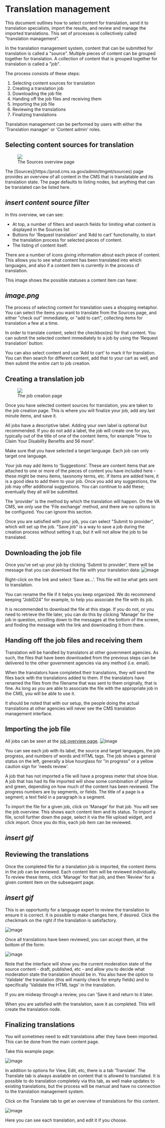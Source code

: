 # Translation management
This document outlines how to select content for translation, send it to translation specialists, import the results, and review and manage the imported translations. This set of processes is collectively called "translation management".

In the translation management system, content that can be submitted for translation is called a "source". Multiple pieces of content can be grouped together for translation. A collection of content that is grouped together for translation is called a "job".

The process consists of these steps:

1. Selecting content sources for translation
2. Creating a translation job
3. Downloading the job file
4. Handing off the job files and receiving them
5. Importing the job file
6. Reviewing the translations
7. Finalizing translations

Translation management can be performed by users with either the 'Translation manager' or 'Content admin' roles.

## Selecting content sources for translation
<figure>
<img src="https://user-images.githubusercontent.com/203623/231054441-f8fd1bf4-bd96-40a6-bc0e-e3f12c4f9dab.png" />
<figcaption>The Sources overview page</figcaption>
</figure>
The [Sources](https://prod.cms.va.gov/admin/tmgmt/sources) page provides an overview of all content in the CMS that is translatable and its translation state. The page defaults to listing nodes, but anything that can be translated can be listed here.

## *insert content source filter*

In this overview, we can see:

* At top, a number of filters and search fields for limiting what content is displayed in the Sources list
* Buttons for 'Request translation' and ‘Add to cart’ functionality, to start the translation process for selected pieces of content.
* The listing of content itself.

There are a number of icons giving information about each piece of content. This allows you to see what content has been translated into which languages, and also if a content item is currently in the process of translation.

This image shows the possible statuses a content item can have:

## *image.png*

The process of selecting content for translation uses a shopping metaphor. You can select the items you want to translate from the Sources page, and either "check out" immediately, or "add to cart", collecting items for translation a few at a time.

In order to translate content, select the checkbox(es) for that content. You can submit the selected content immediately to a job by using the 'Request translation' button:


You can also select content and use 'Add to cart' to mark it for translation. You can then search for different content, add that to your cart as well, and then submit the entire cart to job creation.

## Creating a translation job
<figure>
<img src="https://user-images.githubusercontent.com/203623/231054552-ae4b8965-523e-4be2-8cd7-b4c568db3118.png" />
<figcaption>The job creation page</figcaption>
</figure>

Once you have selected content sources for translation, you are taken to the job creation page. This is where you will finalize your job, add any last minute items, and save it.

All jobs have a descriptive label. Adding your own label is optional but recommended. If you do not add a label, the job will create one for you, typically out of the title of one of the content items, for example "How to Claim Your Disability Benefits and 56 more".

Make sure that you have selected a target language. Each job can only target one language.

Your job may add items to ‘Suggestions’. These are content items that are attached to one or more of the pieces of content you have included here - these might be menu items, taxonomy terms, etc. If items are added here, it is a good idea to add them to your job. Once you add any suggestions, the job may offer additional suggestions. You can continue to add these; eventually they all will be submitted.

The 'provider' is the method by which the translation will happen. On the VA CMS, we only use the 'File exchange' method, and there are no options to be configured. You can ignore this section.

Once you are satisfied with your job, you can select "Submit to provider", which will set up the job. "Save job" is a way to save a job during the creation process without setting it up, but it will not allow the job to be translated.

## Downloading the job file

Once you’ve set up your job by clicking 'Submit to provider', there will be message that you can download the file with your translation data:
![image](https://user-images.githubusercontent.com/203623/231054596-43e9e24d-b25b-4c35-b104-69edf64295b7.png)

Right-click on the link and select ‘Save as…’. This file will be what gets sent to translation.

You can rename the file if it helps you keep organized. We do recommend keeping “JobID24” for example, to help you associate the file with its job.

It is recommended to download the file at this stage. If you do not, or you need to retrieve the file later, you can do this by clicking 'Manage' for the job in question, scrolling down to the messages at the bottom of the screen, and finding the message with the link and downloading it from there.

## Handing off the job files and receiving them

Translation will be handled by translators at other government agencies. As such, the files that have been downloaded from the previous steps can be delivered to the other government agencies via any method (i.e. email).

When the translators have completed their translations, they will send the files back with the translations added to them. If the translators have renamed the files from the filename that was sent to them originally, that is fine. As long as you are able to associate the file with the appropriate job in the CMS, you will be able to use it.

It should be noted that with our setup, the people doing the actual translations at other agencies will never see the CMS translation management interface.

## Importing the job file

All jobs can be seen at the [job overview page](https://prod.cms.va.gov/admin/tmgmt/jobs).
![image](https://user-images.githubusercontent.com/203623/231054663-312a621c-75f7-4c48-b78d-18848bb59ab9.png)

You can see each job with its label, the source and target languages, the job progress, and numbers of words and HTML tags. The job shows a general status on the left, generally a blue hourglass for "in progress" or a yellow caution sign for 'needs review'.

A job that has not imported a file will have a progress meter that show blue. A job that has had its file imported will show some combination of yellow and green, depending on how much of the content has been reviewed. The progress numbers are by segments, or fields. The title of a page is a segment; a text field in a paragraph is a segment.

To import the file for a given job, click on ‘Manage’ for that job. You will see the job overview. This shows each content item and its status. To import a file, scroll further down the page, select it via the file upload widget, and click import. Once you do this, each job item can be reviewed.

## *insert gif*

## Reviewing the translations
Once the completed file for a translation job is imported, the content items in the job can be reviewed. Each content item will be reviewed individually. To review these items, click 'Manage' for that job, and then 'Review' for a given content item on the subsequent page.

## *insert gif*

This is an opportunity for a language expert to review the translation to ensure it is correct. It is possible to make changes here, if desired. Click the checkmark on the right if the translation is satisfactory.

![image](https://user-images.githubusercontent.com/203623/231054805-4ec594b9-910b-4ae0-9dca-ef851bb08002.png)

Once all translations have been reviewed, you can accept them, at the bottom of the form:

![image](https://user-images.githubusercontent.com/203623/231054823-cb759482-2dbc-4c4b-84ff-b98d9e11b6d1.png)

Note that the interface will show you the current moderation state of the source content - draft, published, etc - and allow you to decide what moderation state the translation should be in. You also have the option to 'Validate' the translation (this will mainly check for empty fields) and to specifically 'Validate the HTML tags' in the translation.

If you are midway through a review, you can 'Save it and return to it later.

When you are satisfied with the translation, save it as completed. This will create the translation node.

## Finalizing translations

You will sometimes need to edit translations after they have been imported. This can be done from the main content page.

Take this example page:

![image](https://user-images.githubusercontent.com/203623/231054844-0ae91795-5bc8-4ce7-8c6a-91ca4d6fed25.png)


In addition to options for View, Edit, etc, there is a tab ‘Translate’. The Translate tab is always available on content that is allowed to translated. It is possible to do translation completely via this tab, as well make updates to existing translations, but the process will be manual and have no connection to the translation management system.

Click on the Translate tab to get an overview of translations for this content.


![image](https://user-images.githubusercontent.com/203623/231054869-3c3ae9f8-b30b-426d-846a-45374588bb1a.png)


Here you can see each translation, and edit it if you choose.
